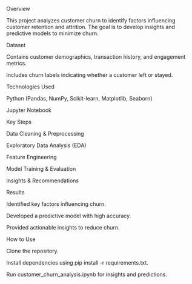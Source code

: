 Overview

This project analyzes customer churn to identify factors influencing customer retention and attrition. The goal is to develop insights and predictive models to minimize churn.

Dataset

Contains customer demographics, transaction history, and engagement metrics.

Includes churn labels indicating whether a customer left or stayed.

Technologies Used

Python (Pandas, NumPy, Scikit-learn, Matplotlib, Seaborn)

Jupyter Notebook

Key Steps

Data Cleaning & Preprocessing

Exploratory Data Analysis (EDA)

Feature Engineering

Model Training & Evaluation

Insights & Recommendations

Results

Identified key factors influencing churn.

Developed a predictive model with high accuracy.

Provided actionable insights to reduce churn.

How to Use

Clone the repository.

Install dependencies using pip install -r requirements.txt.

Run customer_churn_analysis.ipynb for insights and predictions.
